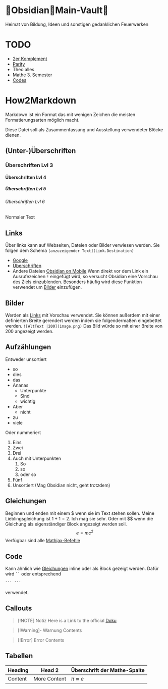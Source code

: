 # 🌋Obsidian🌋Main-Vault🌋
Heimat von Bildung, Ideen und sonstigen gedanklichen Feuerwerken

# TODO
- [2er Komplement](DigitaltechnischeBegriffe.md#2er%20Komplement)
- [Parity](DigitaltechnischeBegriffe.md#Parity)
- Theo alles
- Mathe 3. Semester
- [Codes](Codes.md)

# How2Markdown
Markdown ist ein Format das mit wenigen Zeichen die meisten Formatierungsarten möglich macht.

Diese Datei soll als Zusammenfassung und Ausstellung verwendeter Blöcke dienen.

## (Unter-)Überschriften

### Überschriften Lvl 3
#### Überschriften Lvl 4
##### Überschriften Lvl 5
###### Überschriften Lvl 6

Normaler Text

## Links
Über links kann auf Webseiten, Dateien oder Bilder verwiesen werden.
Sie folgen dem Schema `[anzuzeigender Text](Link.Destination)`
- [Google](https://www.Google.com)
- [Überschriften](#🌋Obsidian🌋Main-Vault🌋)
- Andere Dateien [Obsidian on Mobile](Obsidian.md)
Wenn direkt vor dem Link ein Ausrufezeichen `!` eingefügt wird, so versucht Obsidian eine Vorschau des Ziels einzublenden.
Besonders häufig wird diese Funktion verwendet um [Bilder](#Bilder) einzufügen.

## Bilder
Werden als [Links](#Links) mit Vorschau verwendet.
Sie können außerdem mit einer definierten Breite gerendert werden indem sie folgendermaßen eingebettet werden.
`![AltText |200](image.png)`
Das Bild würde so mit einer Breite von 200 angezeigt werden.

## Aufzählungen
Entweder unsortiert
- so
- dies
- das
- Ananas
	- Unterpunkte
	- Sind
	- wichtig
- Aber
	- nicht
- zu
- viele

Oder nummeriert
1. Eins
2. Zwei
3. Drei
4. Auch mit Unterpunkten
	1. So
	2. so
	3. oder so
5. Fünf
18. Unsortiert (Mag Obsidian nicht, geht trotzdem)

## Gleichungen
Beginnen und enden mit einem \$ wenn sie im Text stehen sollen.
Meine Lieblingsgleichung ist $1 + 1 = 2$. Ich mag sie sehr.
Oder mit \$\$ wenn die Gleichung als eigenständiger Block angezeigt werden soll.
$$
e = mc^2
$$
Verfügbar sind alle [Mathjax-Befehle](https://math.meta.stackexchange.com/questions/5020/mathjax-basic-tutorial-and-quick-reference)

## Code
Kann ähnlich wie [Gleichungen](#Gleichungen) inline oder als Block gezeigt werden.
Dafür wird ` `` ` oder entsprechend 
```
``` ```
```
verwendet.

## Callouts

> [!NOTE] Notiz
> Here is a Link to the official [Doku](https://help.obsidian.md/callouts)


> [!Warning]- Warnung
> Contents


> [!Error] Error
> Contents

## Tabellen

| Heading | Head 2       | Überschrift der Mathe-Spalte |
| ------- | ------------ | ---------------------------- |
| Content | More Content | $\pi \approx e$              |
